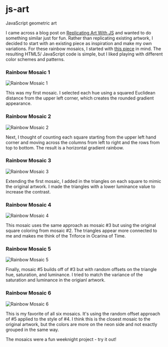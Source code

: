 # js-art
JavaScript geometric art

I came across a blog post on [Replicating Art With JS] and wanted to do something similar just for fun. Rather than replicating existing artwork, I decided to start with an existing piece as inspiration and make my own variations. For these rainbow mosaics, I started with [this piece] in mind. The resulting HTML5/ JavaScript code is simple, but I liked playing with different color schemes and patterns. 

### Rainbow Mosaic 1
![Rainbow Mosaic 1](/screenshots/rainbowmosaic1.png?raw=true)

This was my first mosaic. I selected each hue using a squared Euclidean distance from the upper left corner, which creates the rounded gradient appearance.

### Rainbow Mosaic 2
![Rainbow Mosaic 2](/screenshots/rainbowmosaic2.png?raw=true)

Next, I thought of counting each square starting from the upper left hand corner and moving across the columns from left to right and the rows from top to bottom. The result is a horizontal gradient rainbow.

### Rainbow Mosaic 3
![Rainbow Mosaic 3](/screenshots/rainbowmosaic3.png?raw=true)

Extending the first mosaic, I added in the triangles on each square to mimic the original artwork. I made the triangles with a lower luminance value to increase the contrast.

### Rainbow Mosaic 4
![Rainbow Mosaic 4](/screenshots/rainbowmosaic4.png?raw=true)

This mosaic uses the same approach as mosaic #3 but using the original square coloring from mosaic #2. The triangles appear more connected to me and makes me think of the Triforce in Ocarina of Time.

### Rainbow Mosaic 5
![Rainbow Mosaic 5](/screenshots/rainbowmosaic5.png?raw=true)

Finally, mosaic #5 builds off of #3 but with random offsets on the triangle hue, saturation, and luminance. I tried to match the variance of the saturation and luminance in the origianl artwork.

### Rainbow Mosaic 6
![Rainbow Mosaic 6](/screenshots/rainbowmosaic6.png?raw=true)

This is my favorite of all six mosaics. It's using the random offset approach of #5 applied to the style of #4. I think this is the closest mosaic to the original artwork, but the colors are more on the neon side and not exactly grouped in the same way.


The mosaics were a fun weeknight project - try it out!

[Replicating Art With JS]: http://jsart.co/11/replicating-art-with-js/
[this piece]: http://40.media.tumblr.com/tumblr_ltixo8Fyqb1qbt59oo1_500.jpg
